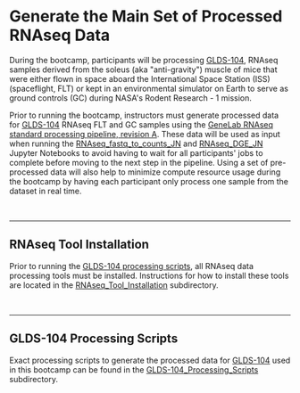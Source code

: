# Generate the Main Set of Processed RNAseq Data

During the bootcamp, participants will be processing [GLDS-104](https://genelab-data.ndc.nasa.gov/genelab/accession/GLDS-104/), RNAseq samples derived from the soleus (aka "anti-gravity") muscle of mice that were either flown in space aboard the International Space Station (ISS) (spaceflight, FLT) or kept in an environmental simulator on Earth to serve as ground controls (GC) during NASA's Rodent Research - 1 mission.

Prior to running the bootcamp, instructors must generate processed data for [GLDS-104](https://genelab-data.ndc.nasa.gov/genelab/accession/GLDS-104/) RNAseq FLT and GC samples using the [GeneLab RNAseq standard processing pipeline, revision A](https://github.com/nasa/GeneLab_Data_Processing/blob/master/RNAseq/Previous_GL-DPPD-7101_Revisions/GL-DPPD-7101-A.md). These data will be used as input when running the [RNAseq_fastq_to_counts_JN](../RNAseq_fastq_to_counts_JN) and [RNAseq_DGE_JN](../RNAseq_DGE_JN) Jupyter Notebooks to avoid having to wait for all participants' jobs to complete before moving to the next step in the pipeline. Using a set of pre-processed data will also help to minimize compute resource usage during the bootcamp by having each participant only process one sample from the dataset in real time. 

<br>

---

## RNAseq Tool Installation

Prior to running the [GLDS-104 processing scripts](GLDS-104_Processing_Scripts), all RNAseq data processing tools must be installed. Instructions for how to install these tools are located in the [RNAseq_Tool_Installation](RNAseq_Tool_Installation) subdirectory.

<br>

---

## GLDS-104 Processing Scripts

Exact processing scripts to generate the processed data for [GLDS-104](https://genelab-data.ndc.nasa.gov/genelab/accession/GLDS-104/) used in this bootcamp can be found in the [GLDS-104_Processing_Scripts](GLDS-104_Processing_Scripts) subdirectory. 
